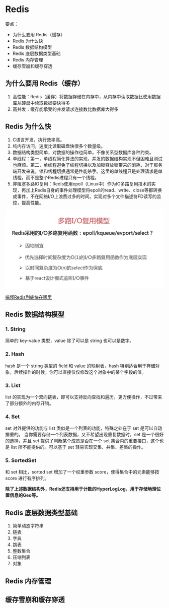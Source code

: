 # Redis

要点：

- 为什么要用 Redis（缓存）
- Redis 为什么快
- Redis 数据结构模型
- Redis 底层数据类型基础
- Redis 内存管理
- 缓存雪崩和缓存穿透

## 为什么要用 Redis（缓存）

1. 高性能：Redis（缓存）将数据存储在内存中，从内存中读取数据比使用数据库从硬盘中读取数据要快得多
2. 高并发：缓存能承受的并发请求连接数比数据库大得多

## Redis 为什么快

1. C语言开发，执行效率高。
2. 纯内存访问，速度比读取磁盘快很多个数量级。
3. 数据结构类型简单，对数据的操作也简单，不像关系型数据库各种约束。
4. 单线程：第一，单线程简化算法的实现，并发的数据结构实现不但困难且测试也麻烦。第二，单线程避免了线程切换以及加锁释放锁带来的消耗，对于服务端开发来说，锁和线程切换通常是性能杀手。这里的单线程只是处理请求是单线程，而不是整个Redis进程只有一个线程。
5. 非阻塞多路IO复用：Redis使用epoll（Linux中）作为IO多路复用技术的实现，再加上Redis自身的事件处理模型将epoll的read、write、close等都转换成事件，不在网络I/O上浪费过多的时间。实现对多个文件描述符FD读写的监控，提高性能。

![](_v_images/20190723214902806_6614.png)

[搞懂Redis到底快在哪里](https://mp.weixin.qq.com/s?__biz=MjM5NTY1MjY0MQ==&mid=2650745383&idx=3&sn=c7546a9ad8d23a51505f332d428fec34&chksm=befebf698989367ffff100dcde67785d1fbeceff4c814fba2a93443c967d39775b58cd78c92f&mpshare=1&scene=1&srcid=#rd)

## Redis 数据结构模型

### 1. String

简单的 key-value 类型，value 除了可以是 string 也可以是数字。

### 2. Hash

hash 是一个 string 类型的 field 和 value 的映射表，hash 特别适合用于存储对象，后续操作的时候，你可以直接仅仅修改这个对象中的某个字段的值。

### 3. List

list 的实现为一个双向链表，即可以支持反向查找和遍历，更方便操作，不过带来了部分额外的内存开销。

### 4. Set

set 对外提供的功能与 list 类似是一个列表的功能，特殊之处在于 set 是可以自动排重的。
当你需要存储一个列表数据，又不希望出现重复数据时，set 是一个很好的选择，并且 set 提供了判断某个成员是否在一个 set 集合内的重要接口，这个也是 list 所不能提供的。可以基于 set 轻易实现交集、并集、差集的操作。

### 5. SortedSet

和 set 相比，sorted set 增加了一个权重参数 score，使得集合中的元素能够按 score 进行有序排列。

**除了上述数据结构外，Redis还支持用于计数的HyperLogLog，用于存储地理位置信息的Geo等。**

## Redis 底层数据类型基础

1. 简单动态字符串
2. 链表
3. 字典
4. 跳表
5. 整数集合
6. 压缩列表
7. 对象

## Redis 内存管理

## 缓存雪崩和缓存穿透